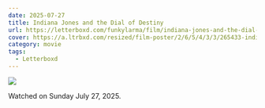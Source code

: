 ```yaml
---
date: 2025-07-27
title: Indiana Jones and the Dial of Destiny
url: https://letterboxd.com/funkylarma/film/indiana-jones-and-the-dial-of-destiny/
cover: https://a.ltrbxd.com/resized/film-poster/2/6/5/4/3/3/265433-indiana-jones-and-the-dial-of-destiny-0-600-0-900-crop.jpg?v=34f4a02c6b
category: movie
tags:
  - Letterboxd
---
```


![](https://a.ltrbxd.com/resized/film-poster/2/6/5/4/3/3/265433-indiana-jones-and-the-dial-of-destiny-0-600-0-900-crop.jpg?v=34f4a02c6b)

Watched on Sunday July 27, 2025.
